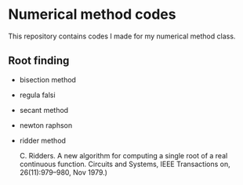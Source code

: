 # Numerical method codes
This repository contains codes I made for my numerical method class.
## Root finding
- bisection method
- regula falsi
- secant method
- newton raphson
- ridder method

    C. Ridders. A new algorithm for computing a single root of a real continuous function.
    Circuits and Systems, IEEE Transactions on, 26(11):979–980, Nov 1979.)


